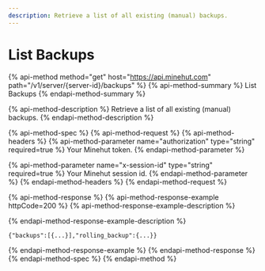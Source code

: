 ```yaml
---
description: Retrieve a list of all existing (manual) backups.
---
```


# List Backups

{% api-method method="get" host="https://api.minehut.com" path="/v1/server/{server-id}/backups" %}
{% api-method-summary %}
List Backups
{% endapi-method-summary %}

{% api-method-description %}
Retrieve a list of all existing \(manual\) backups.
{% endapi-method-description %}

{% api-method-spec %}
{% api-method-request %}
{% api-method-headers %}
{% api-method-parameter name="authorization" type="string" required=true %}
Your Minehut token.
{% endapi-method-parameter %}

{% api-method-parameter name="x-session-id" type="string" required=true %}
Your Minehut session id.
{% endapi-method-parameter %}
{% endapi-method-headers %}
{% endapi-method-request %}

{% api-method-response %}
{% api-method-response-example httpCode=200 %}
{% api-method-response-example-description %}

{% endapi-method-response-example-description %}

```
{"backups":[{...}],"rolling_backup":{...}}
```
{% endapi-method-response-example %}
{% endapi-method-response %}
{% endapi-method-spec %}
{% endapi-method %}

